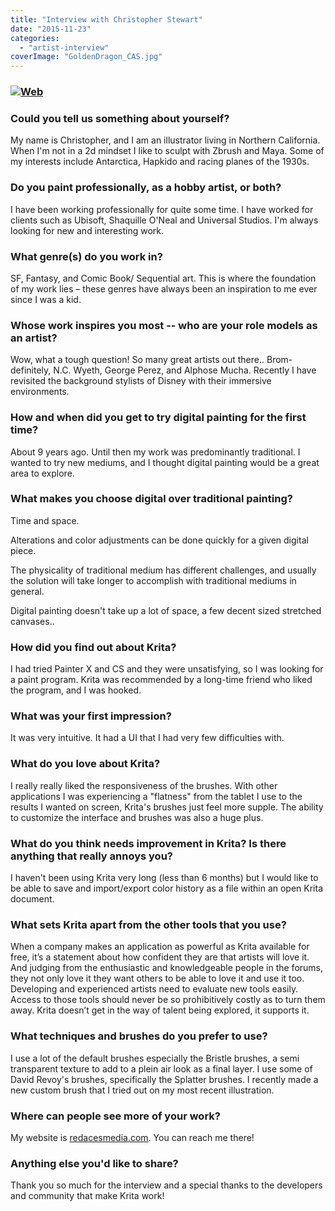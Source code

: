 ```yaml
---
title: "Interview with Christopher Stewart"
date: "2015-11-23"
categories: 
  - "artist-interview"
coverImage: "GoldenDragon_CAS.jpg"
---
```


### [![Web](/images/posts/2015/GoldenDragon_CAS.jpg)](https://krita.org/wp-content/uploads/2015/11/GoldenDragon_CAS.jpg)

### Could you tell us something about yourself?

My name is Christopher, and I am an illustrator living in Northern California. When I'm not in a 2d mindset I like to sculpt with Zbrush and Maya. Some of my interests include Antarctica, Hapkido and racing planes of the 1930s.

### Do you paint professionally, as a hobby artist, or both?

I have been working professionally for quite some time. I have worked for clients such as Ubisoft, Shaquille O'Neal and Universal Studios. I'm always looking for new and interesting work.

### What genre(s) do you work in?

SF, Fantasy, and Comic Book/ Sequential art. This is where the foundation of my work lies – these genres have always been an inspiration to me ever since I was a kid.

### Whose work inspires you most -- who are your role models as an artist?

Wow, what a tough question! So many great artists out there.. Brom- definitely, N.C. Wyeth, George Perez, and Alphose Mucha. Recently I have revisited the background stylists of Disney with their immersive environments.

### How and when did you get to try digital painting for the first time?

About 9 years ago. Until then my work was predominantly traditional. I wanted to try new mediums, and I thought digital painting would be a great area to explore.

### What makes you choose digital over traditional painting?

Time and space.

Alterations and color adjustments can be done quickly for a given digital piece.

The physicality of traditional medium has different challenges, and usually the solution will take longer to accomplish with traditional mediums in general.

Digital painting doesn't take up a lot of space, a few decent sized stretched canvases..

### How did you find out about Krita?

I had tried Painter X and CS and they were unsatisfying, so I was looking for a paint program. Krita was recommended by a long-time friend who liked the program, and I was hooked.

### What was your first impression?

It was very intuitive. It had a UI that I had very few difficulties with.

### What do you love about Krita?

I really really liked the responsiveness of the brushes. With other applications I was experiencing a "flatness" from the tablet I use to the results I wanted on screen, Krita's brushes just feel more supple. The ability to customize the interface and brushes was also a huge plus.

### What do you think needs improvement in Krita? Is there anything that really annoys you?

I haven't been using Krita very long (less than 6 months) but I would like to be able to save and import/export color history as a file within an open Krita document.

### What sets Krita apart from the other tools that you use?

When a company makes an application as powerful as Krita available for free, it’s a statement about how confident they are that artists will love it. And judging from the enthusiastic and knowledgeable people in the forums, they not only love it they want others to be able to love it and use it too. Developing and experienced artists need to evaluate new tools easily. Access to those tools should never be so prohibitively costly as to turn them away. Krita doesn’t get in the way of talent being explored, it supports it.

### What techniques and brushes do you prefer to use?

I use a lot of the default brushes especially the Bristle brushes, a semi transparent texture to add to a plein air look as a final layer. I use some of David Revoy's brushes, specifically the Splatter brushes. I recently made a new custom brush that I tried out on my most recent illustration.

### Where can people see more of your work?

My website is [redacesmedia.com](http://redacesmedia.com). You can reach me there!

### Anything else you'd like to share?

Thank you so much for the interview and a special thanks to the developers and community that make Krita work!
